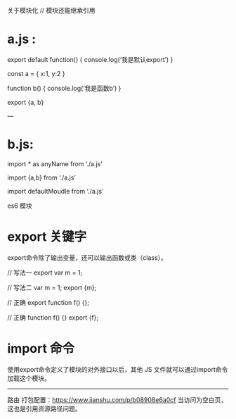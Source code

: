 关于模块化
// 模块还能继承引用

# a.js : 

export default function() {
    console.log(‘我是默认export’)
}

const a = {
	x:1,
	y:2
}

function b() {
 	console.log(‘我是函数b’)
}

export {a, b}

—

# b.js:

import * as anyName from ‘./a.js’

import {a,b} from ‘./a.js’

import defaultMoudle from ‘./a.js’

es6 模块
# export 关键字
export命令除了输出变量，还可以输出函数或类（class）。

// 写法一
export var m = 1;

// 写法二
var m = 1;
export {m};

// 正确
export function f() {};

// 正确
function f() {}
export {f};

# import 命令
使用export命令定义了模块的对外接口以后，其他 JS 文件就可以通过import命令加载这个模块。


---
路由 打包配置：https://www.jianshu.com/p/b08908e6a0cf
当访问为空白页，这也是引用资源路径问题。